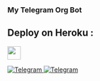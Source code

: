 ### My Telegram Org Bot


## Deploy on Heroku :

<a href="https://heroku.com/deploy?template=https://github.com/navaneethrkrishna007/3/tree/main"><img height="30px" src="https://img.shields.io/badge/Deploy%20To%20Heroku-blueviolet?style=for-the-badge&logo=heroku"></a>


</a>
    <a href="https://t.me/CM_VILLAGROUP">
        <img
            src="https://img.shields.io/badge/Support Group-blue?&style=for-the-badge&logo=Telegram"
            alt="Telegram"
        >



</a>
    <a href="https://t.me/CM_VILLAGROUP">
        <img
            src="https://img.shields.io/badge/Updates Channel-blue?&style=for-the-badge&logo=Telegram"
            alt="Telegram"
        >
